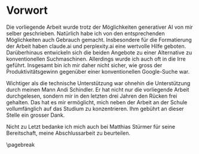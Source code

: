 # Vorwort

Die vorliegende Arbeit wurde trotz der Möglichkeiten generativer AI von
mir selber geschrieben. Natürlich habe ich von den entsprechenden
Möglichkeiten auch Gebrauch gemacht. Insbesondere für die Formatierung
der Arbeit haben claude.ai und perplexity.ai eine wertvolle Hilfe
geboten. Darüberhinaus entwickeln sich die beiden Angebote zu einer
Alternative zu konventionellen Suchmaschinen. Allerdings wurde ich auch
oft in die Irre geführt. Insgesamt bin ich mir daher nicht sicher, wie
gross der Produktivitätsgewinn gegenüber einer konventionellen
Google-Suche war.

Wichtiger als die technische Unterstützung war ohnehin die Unterstützung
durch meinen Mann Andi Schindler. Er hat nicht nur die vorliegende
Arbeit durchgelesen, sondern mir in den letzten drei Jahren den Rücken
frei gehalten. Das hat es mir ermöglicht, mich neben der Arbeit an der
Schule vollumfänglich auf das Studium zu konzentrieren. Ihm gebührt an
dieser Stelle ein grosser Dank.

Nicht zu Letzt bedanke ich mich auch bei Matthias Stürmer für seine
Bereitschaft, meine Abschlussarbeit zu beurteilen.

\pagebreak
